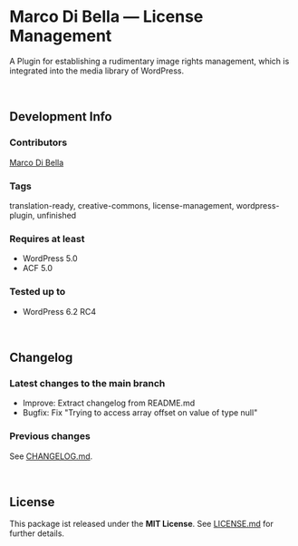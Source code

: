 # Marco Di Bella &mdash; License Management
A Plugin for establishing a rudimentary image rights management, which is integrated into the media library of WordPress.

<br>

## Development Info

### Contributors
[Marco Di Bella ](https://github.com/mdibella-dev)

### Tags
translation-ready, creative-commons, license-management, wordpress-plugin, unfinished

### Requires at least

* WordPress 5.0
* ACF 5.0

### Tested up to

* WordPress 6.2 RC4

<br>

## Changelog

### Latest changes to the main branch

* Improve: Extract changelog from README.md
* Bugfix: Fix "Trying to access array offset on value of type null"


### Previous changes

See [CHANGELOG.md](https://github.com/mdibella-dev/mdb-license-management/blob/main/CHANGELOG.md).

<br>

## License

This package ist released under the **MIT License**. See [LICENSE.md](https://github.com/mdibella-dev/mdb-license-management/blob/main/LICENSE.md) for further details.

